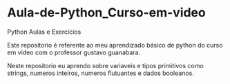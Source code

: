 # Aula-de-Python_Curso-em-video
Python Aulas e Exercícios

Este repositorio é referente ao meu aprendizado básico de python do curso em video com o professor gustavo guanabara.

Neste repositorio eu aprendo sobre variaveis e tipos primitivos como strings, numeros inteiros, numeros flutuantes e dados booleanos.
